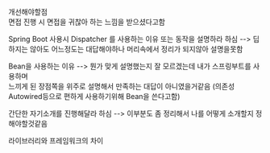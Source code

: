 개선해야할점  
면접 진행 시 면접을 귀찮아 하는 느낌을 받으셨다고함  

Spring Boot 사용시 Dispatcher 를 사용하는 이유
또는 동작을 설명하라 하심
--> 딥하지는 않아도 어느정도는 대답해야하나 머리속에서 정리가 되지않아 설명을못함  

Bean을 사용하는 이유
--> 뭔가 맞게 설명했는지 잘 모르겠는데 내가 스프링부트를 사용하며  
느끼게 된 장점쪽을 위주로 설명해서 만족하는 대답이 아니였을거같음
(의존성 Autowired등으로 편하게 사용하기위해 Bean을 쓴다고함)

간단한 자기소개를 진행해달라 하심
--> 이부분도 좀 정리해서 나를 어떻게 소개할지 정해야할것같음

라이브러리와 프레임워크의 차이
